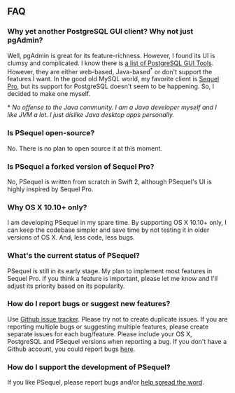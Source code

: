 ## FAQ

### Why yet another PostgreSQL GUI client? Why not just pgAdmin?
Well, pgAdmin is great for its feature-richness. However, I found its UI is clumsy and complicated. I know there is <a href="https://wiki.postgresql.org/wiki/Community_Guide_to_PostgreSQL_GUI_Tools" target="_blank">a list of PostgreSQL GUI Tools</a>. However, they are either web-based, Java-based<sup>*</sup> or don't support the features I want. In the good old MySQL world, my favorite client is <a href="http://sequelpro.com/" target="_blank">Sequel Pro</a>, but its support for PostgreSQL doesn't seem to be happening. So, I decided to make one myself.

**&nbsp;No offense to the Java community. I am a Java developer myself and I like JVM a lot. I just dislike Java desktop apps personally.*

### Is PSequel open-source?
No. There is no plan to open source it at this moment.

### Is PSequel a forked version of Sequel Pro?
No, PSequel is written from scratch in Swift 2, although PSequel's UI is highly inspired by Sequel Pro. 

### Why OS X 10.10+ only?
I am developing PSequel in my spare time. By supporting OS X 10.10+ only, I can keep the codebase simpler and save time by not testing it in older versions of OS X. And, less code, less bugs.

### What's the current status of PSequel?
PSequel is still in its early stage. My plan to implement most features in Sequel Pro. If you think a feature is important, please let me know and I'll adjust its priority based on its popularity.

### How do I report bugs or suggest new features?
Use <a href="https://github.com/psequel/psequel/issues" target="_blank">Github issue tracker</a>. Please try not to create duplicate issues. If you are reporting multiple bugs or suggesting multiple features, please create separate issues for each bug/feature. Please include your OS X, PostgreSQL and PSequel versions when reporting a bug. If you don't have a Github account, you could report bugs <a href="http://www.psequel.com/report_bugs" target="_blank">here</a>.

### How do I support the development of PSequel?
If you like PSequel, please report bugs and/or <a href="https://twitter.com/psequel" target="_blank">help spread the word</a>.
